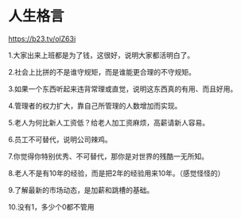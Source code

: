 # 人生格言
https://b23.tv/olZ63i


1.大家出来上班都是为了钱，这很好，说明大家都活明白了。

2.社会上比拼的不是谁守规矩，而是谁能更合理的不守规矩。

3.如果一个东西听起来违背常理或直觉，说明这东西真的有用、而且好用。

4.管理者的权力扩大，靠自己所管理的人数增加而实现。

5.老人为何比新人工资低？给老人加工资麻烦，高薪请新人容易。

6.员工不可替代，说明公司辣鸡。

7.你觉得你特别优秀、不可替代，那你是对世界的残酷一无所知。

8.老人不是有10年的经验，而是把2年的经验用来10年。（感觉怪怪的）

9.了解最新的市场动态，是加薪和跳槽的基础。

10.没有1，多少个0都不管用
